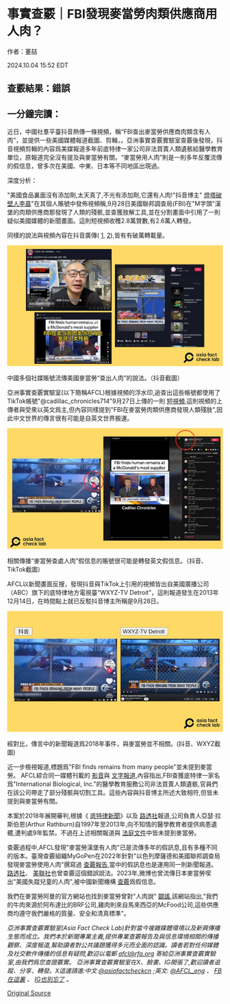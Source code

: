# 事實查覈｜FBI發現麥當勞肉類供應商用人肉？

作者：董喆

2024.10.04 15:52 EDT

## 查覈結果：錯誤

## 一分鐘完讀：

近日，中國社羣平臺抖音熱傳一條視頻，稱“FBI查出麥當勞供應商肉類含有人肉”，並提供一些美國媒體報道截圖、剪輯，。亞洲事實查覈實驗室查覈後發現，抖音視頻剪輯的內容爲美媒報道多年前底特律一家公司非法買賣人類遺骸給醫學教育單位，原報道完全沒有提及與麥當勞有關。“麥當勞用人肉”則是一則多年反覆流傳的假信息，曾多次在美國、中東、日本等不同地區出現過。

深度分析：

"美國食品裏面沒有添加劑,太天真了,不光有添加劑,它還有人肉!"抖音博主" [燈塔破壁人李晨](https://v.douyin.com/iBRB1MLP/)"在其個人賬號中發佈視頻稱,9月28日美國聯邦調查局(FBI)在"M字頭"漢堡的肉類供應商那發現了人類的殘骸,並查獲肢解工具,並在分割畫面中引用了一則疑似美國媒體的新聞畫面。這則短視頻收穫2.8萬贊數,有2.6萬人轉發。

同樣的說法與視頻內容在抖音廣傳( [1](https://v.douyin.com/iBdDMREP/), [2](https://v.douyin.com/iBdAwpMJ/)),皆有有破萬轉載量。

![1(2).png](images/VFHR3H2EWROTW43ECWKVQ7XLCQ.png)

中國多個社媒賬號流傳美國麥當勞“查出人肉”的說法。（抖音截圖）

亞洲事實查覈實驗室(以下簡稱AFCL)根據視頻的浮水印,追查出這些帳號都使用了TikTok帳號"@cadillac\_chronicles714"9月27日上傳的一則 [短視頻](https://www.tiktok.com/@cadillac_chronicles714/video/7419394084994895150?is_from_webapp=1&sender_device=pc&web_id=7205785657578538497),這則視頻的上傳者與受衆以英文爲主,但內容同樣提到"FBI在麥當勞肉類供應商發現人類殘肢",因此中文世界的傳言很有可能是自英文世界搬運。

![2(1).png](images/W4FEST4A2CJ6EQL7AWDJC424DQ.png)

相關傳播“麥當勞查處人肉”假信息的賬號很可能是轉發英文假信息。（抖音、TikTok截圖）

AFCL以新聞畫面反搜，發現抖音與TikTok上引用的視頻皆出自美國廣播公司（ABC）旗下的底特律地方電視臺“WXYZ-TV Detroit”，這則報道發生在2013年12月14日，在時間點上就已反駁抖音博主所稱是9月28日。

![3(1).png](images/WNYJMM5BDIJQJUVHDTBBCMRO2M.png)

經對比，傳言中的新聞報道爲2018年事件，與麥當勞並不相關。(抖音、WXYZ截圖)

近一步檢視報道,標題爲"FBI finds remains from many people"並未提到麥當勞。 AFCL綜合同一媒體刊載的 [影音](https://www.youtube.com/watch?v=gA75YDVXJqs&ab_channel=WXYZ-TVDetroit%7CChannel7)與 [文字報道](https://web.archive.org/web/20131217081623/http://www.wxyz.com:80/dpp/news/fbi-finds-remains-from-many-people-at-scene-of-detroit-business-under-investigation),內容指出,FBI查獲底特律一家名爲"International Biological, Inc."的醫學教育服務公司非法買賣人類遺骸,官員們在該公司帶走了部分殘骸與切割工具。這些內容與抖音博主所述大致相符,但皆未提到與麥當勞有關。

本案於2018年展開審判,根據《 [底特律新聞](https://www.detroitnews.com/story/news/local/wayne-county/2018/05/22/tainted-body-parts-seller-sentenced-prison/633891002/)》以及 [路透社](https://www.reuters.com/article/us-usa-bodies-sentence-idUSKCN1IN2PA/)報道,公司負責人亞瑟·拉斯伯恩(Arthur Rathburn)自1997年至2013年,向不知情的醫學教育者提供病患遺體,遭判處9年監禁。不過在上述相關報道與 [法庭文件](https://www.scribd.com/document/297134339/Arthur-Rathburn-Indictment)中皆未提到麥當勞。

查覈過程中,AFCL發現"麥當勞漢堡有人肉"已是流傳多年的假訊息,且有多種不同的版本。臺灣查覈組織MyGoPen在2022年針對"以色列摩薩德和美國聯邦調查局發現麥當勞使用人肉"撰寫過 [查覈報告](https://www.mygopen.com/2022/01/mcdonalds-human.html),當中的假訊息也是運用同一則新聞報道。 [路透社](https://www.reuters.com/article/factcheck-mcdonalds-human/fact-check-mcdonalds-human-meat-claims-stem-from-satire-article-idUSL2N2NT1SV/)、 [美聯社](https://apnews.com/article/archive-fact-checking-9233643423)也曾查覈這個錯誤說法。2023年,微博也曾流傳日本麥當勞喫出"美國失蹤兒童的人肉",被中國新聞機構 [查覈](https://chinafactcheck.com/?p=11986)爲假信息。

我們在麥當勞阿曼的官方網站也找到麥當勞曾對"人肉說" [闢謠](https://www.yourrighttoknow.com/om/en/topics/ingredients/are-you-using-humans-meat-food-0),該網站指出,"我們的牛肉來源於阿布達比的BRF公司,雞肉則來自馬來西亞的McFood公司,這些供應商均遵守我們嚴格的質量、安全和清真標準"。

*亞洲事實查覈實驗室(Asia Fact Check Lab)針對當今複雜媒體環境以及新興傳播生態而成立。我們本於新聞專業主義,提供專業查覈報告及與信息環境相關的傳播觀察、深度報道,幫助讀者對公共議題獲得多元而全面的認識。讀者若對任何媒體及社交軟件傳播的信息有疑問,歡迎以電郵*  [*afcl@rfa.org*](mailto:afcl@rfa.org)  *寄給亞洲事實查覈實驗室,由我們爲您查證覈實。* *亞洲事實查覈實驗室在X、臉書、IG開張了,歡迎讀者追蹤、分享、轉發。X這邊請進:中文*  [*@asiafactcheckcn*](https://twitter.com/asiafactcheckcn)  *;英文:*  [*@AFCL\_eng*](https://twitter.com/AFCL_eng)  *、*  [*FB在這裏*](https://www.facebook.com/asiafactchecklabcn)  *、*  [*IG也別忘了*](https://www.instagram.com/asiafactchecklab/)  *。*



[Original Source](https://www.rfa.org/mandarin/shishi-hecha/hc-fake-fbi-investigation-mcdonalds-10042024155140.html)